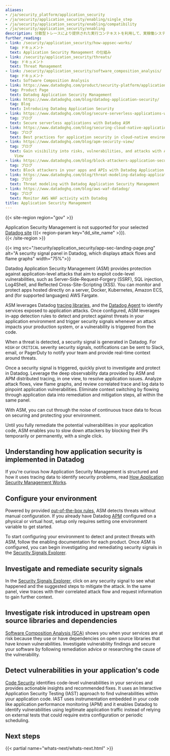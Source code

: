```yaml
---
aliases:
- /ja/security_platform/application_security
- /ja/security/application_security/enabling/single_step
- /ja/security/application_security/enabling/compatibility
- /ja/security/application_security/enabling
description: 分散型トレースにより提供された実行コンテキストを利用して、実稼働システムをターゲットとした脅威を監視します。
further_reading:
- link: /security/application_security/how-appsec-works/
  tag: ドキュメント
  text: Application Security Management の仕組み
- link: /security/application_security/threats/
  tag: ドキュメント
  text: Threat Management
- link: /security/application_security/software_composition_analysis/
  tag: ドキュメント
  text: Software Composition Analysis
- link: https://www.datadoghq.com/product/security-platform/application-security-monitoring/
  tag: Product Page
  text: Datadog Application Security Management
- link: https://www.datadoghq.com/blog/datadog-application-security/
  tag: Blog
  text: Introducing Datadog Application Security
- link: https://www.datadoghq.com/blog/secure-serverless-applications-with-datadog-asm/
  tag: ブログ
  text: Secure serverless applications with Datadog ASM
- link: https://www.datadoghq.com/blog/securing-cloud-native-applications/
  tag: ブログ
  text: Best practices for application security in cloud-native environments
- link: https://www.datadoghq.com/blog/apm-security-view/
  tag: ブログ
  text: Gain visibility into risks, vulnerabilities, and attacks with APM Security
    View
- link: https://www.datadoghq.com/blog/block-attackers-application-security-management-datadog/
  tag: ブログ
  text: Block attackers in your apps and APIs with Datadog Application Security Management
- link: https://www.datadoghq.com/blog/threat-modeling-datadog-application-security-management/
  tag: ブログ
  text: Threat modeling with Datadog Application Security Management
- link: https://www.datadoghq.com/blog/aws-waf-datadog/
  tag: ブログ
  text: Monitor AWS WAF activity with Datadog
title: Application Security Management
---
```


{{< site-region region="gov" >}}
<div class="alert alert-warning">Application Security Management is not supported for your selected <a href="/getting_started/site">Datadog site</a> ({{< region-param key="dd_site_name" >}}).</div>
{{< /site-region >}}

{{< img src="/security/application_security/app-sec-landing-page.png" alt="A security signal panel in Datadog, which displays attack flows and flame graphs" width="75%">}}

Datadog Application Security Management (ASM) provides protection against application-level attacks that aim to exploit code-level vulnerabilities, such as Server-Side-Request-Forgery (SSRF), SQL injection, Log4Shell, and Reflected Cross-Site-Scripting (XSS). You can monitor and protect apps hosted directly on a server, Docker, Kubernetes, Amazon ECS, and (for supported languages) AWS Fargate.

ASM leverages Datadog [tracing libraries][1], and the [Datadog Agent][2] to identify services exposed to application attacks. Once configured, ASM leverages in-app detection rules to detect and protect against threats in your application environment and trigger security signals whenever an attack impacts your production system, or a vulnerability is triggered from the code.

When a threat is detected, a security signal is generated in Datadog. For `HIGH` or `CRITICAL` severity security signals, notifications can be sent to Slack, email, or PagerDuty to notify your team and provide real-time context around threats.

Once a security signal is triggered, quickly pivot to investigate and protect in Datadog. Leverage the deep observability data provided by ASM and APM distributed tracing, in one view, to resolve application issues. Analyze attack flows, view flame graphs, and review correlated trace and log data to pinpoint application vulnerabilities. Eliminate context switching by flowing through application data into remediation and mitigation steps, all within the same panel.

With ASM, you can cut through the noise of continuous trace data to focus on securing and protecting your environment.

Until you fully remediate the potential vulnerabilities in your application code, ASM enables you to slow down attackers by blocking their IPs temporarily or permanently, with a single click.

## Understanding how application security is implemented in Datadog

If you're curious how Application Security Management is structured and how it uses tracing data to identify security problems, read [How Application Security Management Works][3].

## Configure your environment

Powered by provided [out-of-the-box rules][4], ASM detects threats without manual configuration. If you already have Datadog [APM][1] configured on a physical or virtual host, setup only requires setting one environment variable to get started.

To start configuring your environment to detect and protect threats with ASM, follow the enabling documentation for each product. Once ASM is configured, you can begin investigating and remediating security signals in the [Security Signals Explorer][6].

## Investigate and remediate security signals

In the [Security Signals Explorer][6], click on any security signal to see what happened and the suggested steps to mitigate the attack. In the same panel, view traces with their correlated attack flow and request information to gain further context.

## Investigate risk introduced in upstream open source libraries and dependencies

[Software Composition Analysis (SCA)][8] shows you when your services are at risk because they use or have dependencies on open source libraries that have known vulnerabilities. Investigate vulnerability findings and secure your software by following remediation advice or researching the cause of the vulnerability.

## Detect vulnerabilities in your application's code

[Code Security][9] identifies code-level vulnerabilities in your services and provides actionable insights and recommended fixes. It uses an Interactive Application Security Testing (IAST) approach to find vulnerabilities within your application code. IAST uses instrumentation embedded in your code like application performance monitoring (APM) and it enables Datadog to identify vulnerabilities using legitimate application traffic instead of relying on external tests that could require extra configuration or periodic scheduling.

## Next steps

{{< partial name="whats-next/whats-next.html" >}}

[1]: /ja/tracing/
[2]: /ja/agent/
[3]: /ja/security/application_security/how-appsec-works/
[4]: /ja/security/default_rules/?category=cat-application-security
[6]: https://app.datadoghq.com/security
[7]: https://dashcon.io/appsec
[8]: /ja/security/application_security/software_composition_analysis/
[9]: /ja/security/application_security/code_security/